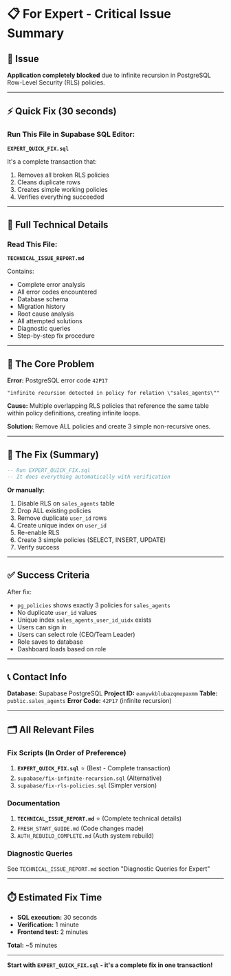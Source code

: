 # 📋 For Expert - Critical Issue Summary

## 🚨 Issue

**Application completely blocked** due to infinite recursion in PostgreSQL Row-Level Security (RLS) policies.

---

## ⚡ Quick Fix (30 seconds)

### Run This File in Supabase SQL Editor:
**`EXPERT_QUICK_FIX.sql`**

It's a complete transaction that:
1. Removes all broken RLS policies
2. Cleans duplicate rows
3. Creates simple working policies
4. Verifies everything succeeded

---

## 📖 Full Technical Details

### Read This File:
**`TECHNICAL_ISSUE_REPORT.md`**

Contains:
- Complete error analysis
- All error codes encountered
- Database schema
- Migration history
- Root cause analysis
- All attempted solutions
- Diagnostic queries
- Step-by-step fix procedure

---

## 🎯 The Core Problem

**Error:** PostgreSQL error code `42P17`
```
"infinite recursion detected in policy for relation \"sales_agents\""
```

**Cause:** Multiple overlapping RLS policies that reference the same table within policy definitions, creating infinite loops.

**Solution:** Remove ALL policies and create 3 simple non-recursive ones.

---

## 🔧 The Fix (Summary)

```sql
-- Run EXPERT_QUICK_FIX.sql
-- It does everything automatically with verification
```

**Or manually:**

1. Disable RLS on `sales_agents` table
2. Drop ALL existing policies
3. Remove duplicate `user_id` rows
4. Create unique index on `user_id`
5. Re-enable RLS
6. Create 3 simple policies (SELECT, INSERT, UPDATE)
7. Verify success

---

## ✅ Success Criteria

After fix:
- `pg_policies` shows exactly 3 policies for `sales_agents`
- No duplicate `user_id` values
- Unique index `sales_agents_user_id_uidx` exists
- Users can sign in
- Users can select role (CEO/Team Leader)
- Role saves to database
- Dashboard loads based on role

---

## 📞 Contact Info

**Database:** Supabase PostgreSQL
**Project ID:** `eamywkblubazqmepaxmm`
**Table:** `public.sales_agents`
**Error Code:** `42P17` (infinite recursion)

---

## 🗂️ All Relevant Files

### Fix Scripts (In Order of Preference)
1. **`EXPERT_QUICK_FIX.sql`** ⭐ (Best - Complete transaction)
2. `supabase/fix-infinite-recursion.sql` (Alternative)
3. `supabase/fix-rls-policies.sql` (Simpler version)

### Documentation
1. **`TECHNICAL_ISSUE_REPORT.md`** ⭐ (Complete technical details)
2. `FRESH_START_GUIDE.md` (Code changes made)
3. `AUTH_REBUILD_COMPLETE.md` (Auth system rebuild)

### Diagnostic Queries
See `TECHNICAL_ISSUE_REPORT.md` section "Diagnostic Queries for Expert"

---

## ⏱️ Estimated Fix Time

- **SQL execution:** 30 seconds
- **Verification:** 1 minute  
- **Frontend test:** 2 minutes

**Total:** ~5 minutes

---

**Start with `EXPERT_QUICK_FIX.sql` - it's a complete fix in one transaction!**

